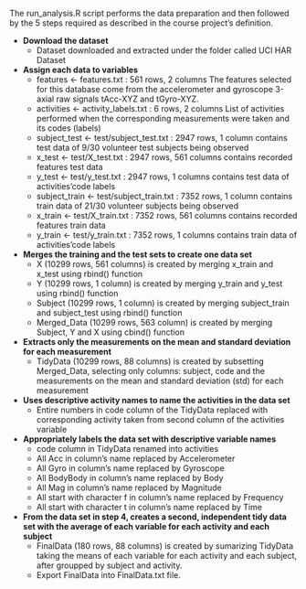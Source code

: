 The run_analysis.R script performs the data preparation and then followed by the 5 steps required as described in the course project’s definition.

- **Download the dataset**
  - Dataset downloaded and extracted under the folder called UCI HAR Dataset
- **Assign each data to variables**
  - features <- features.txt : 561 rows, 2 columns
    The features selected for this database come from the accelerometer and gyroscope 3-axial raw signals tAcc-XYZ and tGyro-XYZ.
  - activities <- activity_labels.txt : 6 rows, 2 columns
    List of activities performed when the corresponding measurements were taken and its codes (labels)
  - subject_test <- test/subject_test.txt : 2947 rows, 1 column
      contains test data of 9/30 volunteer test subjects being observed
  - x_test <- test/X_test.txt : 2947 rows, 561 columns
      contains recorded features test data
  - y_test <- test/y_test.txt : 2947 rows, 1 columns
      contains test data of activities’code labels
  - subject_train <- test/subject_train.txt : 7352 rows, 1 column
       contains train data of 21/30 volunteer subjects being observed
  - x_train <- test/X_train.txt : 7352 rows, 561 columns
       contains recorded features train data
  - y_train <- test/y_train.txt : 7352 rows, 1 columns
       contains train data of activities’code labels
- **Merges the training and the test sets to create one data set**
  - X (10299 rows, 561 columns) is created by merging x_train and x_test using rbind() function
  - Y (10299 rows, 1 column) is created by merging y_train and y_test using rbind() function
  - Subject (10299 rows, 1 column) is created by merging subject_train and subject_test using rbind() function
  - Merged_Data (10299 rows, 563 column) is created by merging Subject, Y and X using cbind() function
- **Extracts only the measurements on the mean and standard deviation for each measurement**
  - TidyData (10299 rows, 88 columns) is created by subsetting Merged_Data, selecting only columns: subject, code and the measurements on the mean and standard deviation (std) for each measurement
- **Uses descriptive activity names to name the activities in the data set**
  - Entire numbers in code column of the TidyData replaced with corresponding activity taken from second column of the activities variable
- **Appropriately labels the data set with descriptive variable names**
  - code column in TidyData renamed into activities
  - All Acc in column’s name replaced by Accelerometer
  - All Gyro in column’s name replaced by Gyroscope
  - All BodyBody in column’s name replaced by Body
  - All Mag in column’s name replaced by Magnitude
  - All start with character f in column’s name replaced by Frequency
  - All start with character t in column’s name replaced by Time
- **From the data set in step 4, creates a second, independent tidy data set with the average of each variable for each activity and each subject**
  - FinalData (180 rows, 88 columns) is created by sumarizing TidyData taking the means of each variable for each activity and each subject, after groupped by subject and activity.
  - Export FinalData into FinalData.txt file.
